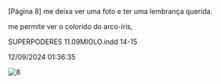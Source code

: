 [Página 8]
me deixa ver uma foto e ter
uma lembrança querida.


me permite ver o colorido do arco-íris,

SUPERPODERES 11.09MIOLO.indd 14-15

12/09/2024 01:36:35

![8](./img/page_8-01.jpg)

